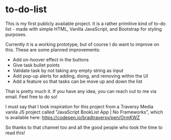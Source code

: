 # to-do-list
This is my first publicly available project. It is a rather primitive kind of to-do list - made with simple HTML, Vanilla JavaScript, and Bootstrap for styling purposes.

Currently it is a working prototype, but of course I do want to improve on this. These are some planned improvements:
* Add on-hoover effect in the buttons 
* Give task bullet points
* Validate task by not taking any empty string as input
* Add pop-up alerts for adding, doing, and removing within the UI
* Add a feature so that tasks can be move up and down the list 

That is pretty much it. If you have any idea, you can reach out to me via email. Feel free to do so!

I must say that I took inspiration for this project from a Traversy Media vanila JS project  called "JavaScript BookList App | No Frameworks", which is available here: https://codepen.io/bradtraversy/pen/OrmKWZ

So thanks to that channel too and all the good people who took the time to read this!  
 

